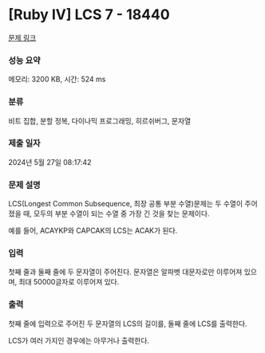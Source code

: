 # [Ruby IV] LCS 7 - 18440 

[문제 링크](https://www.acmicpc.net/problem/18440) 

### 성능 요약

메모리: 3200 KB, 시간: 524 ms

### 분류

비트 집합, 분할 정복, 다이나믹 프로그래밍, 히르쉬버그, 문자열

### 제출 일자

2024년 5월 27일 08:17:42

### 문제 설명

<p>LCS(Longest Common Subsequence, 최장 공통 부분 수열)문제는 두 수열이 주어졌을 때, 모두의 부분 수열이 되는 수열 중 가장 긴 것을 찾는 문제이다.</p>

<p>예를 들어, ACAYKP와 CAPCAK의 LCS는 ACAK가 된다.</p>

### 입력 

 <p>첫째 줄과 둘째 줄에 두 문자열이 주어진다. 문자열은 알파벳 대문자로만 이루어져 있으며, 최대 50000글자로 이루어져 있다.</p>

### 출력 

 <p>첫째 줄에 입력으로 주어진 두 문자열의 LCS의 길이를, 둘째 줄에 LCS를 출력한다.</p>

<p>LCS가 여러 가지인 경우에는 아무거나 출력한다.</p>

